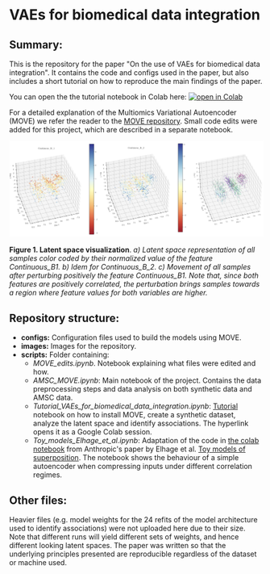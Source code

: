 # VAEs for biomedical data integration

## Summary: 
This is the repository for the paper "On the use of VAEs for biomedical data integration". It contains the code and configs used in the paper, but also includes a short tutorial on how to reproduce the main findings of the paper.

You can open the the tutorial notebook in Colab here: [![open in Colab](https://colab.research.google.com/assets/colab-badge.svg)](https://colab.research.google.com/github/RasmussenLab/VAEs_for_biomedical_data_integration/blob/main/scripts/Tutorial_VAEs_for_biomedical_data_integration.ipynb) 

For a detailed explanation of the Multiomics Variational Autoencoder (MOVE) we refer the reader to the [MOVE repository](https://github.com/RasmussenLab/MOVE). Small code edits were added for this project, which are described in a separate notebook.

![Main image](images/Image_main.png)

**Figure 1. Latent space visualization**. *a) Latent space representation of all samples color coded by their normalized value of the feature Continuous_B1. b) Idem for Continuous_B_2. c) Movement of all samples after perturbing positively the feature Continuous_B1. Note that, since both features are positively correlated, the perturbation brings samples towards a region where feature values for both variables are higher.*

## Repository structure: 
- **configs:** Configuration files used to build the models using MOVE.
- **images:** Images for the repository.
- **scripts:** Folder containing:
  - *MOVE_edits.ipynb*. Notebook explaining what files were edited and how.
  - *AMSC_MOVE.ipynb*: Main notebook of the project. Contains the data preprocessing steps and data analysis on both synthetic data and AMSC data.
  - *Tutorial_VAEs_for_biomedical_data_integration.ipynb*: [Tutorial](https://colab.research.google.com/github/RasmussenLab/VAEs_for_biomedical_data_integration/blob/main/scripts/Tutorial_VAEs_for_biomedical_data_integration.ipynb ) notebook on how to install MOVE, create a synthetic dataset, analyze the latent space and identify associations. The hyperlink opens it as a Google Colab session.
  - *Toy_models_Elhage_et_al.ipynb*: Adaptation of the code in [the colab notebook](https://colab.research.google.com/github/anthropics/toy-models-of-superposition/blob/main/toy_models.ipynb) from Anthropic's paper by Elhage et al. [Toy models of superposition](https://transformer-circuits.pub/2022/toy_model/index.html). The notebook shows the behaviour of a simple autoencoder when compressing inputs under different correlation regimes.
    
## Other files:
Heavier files (e.g. model weights for the 24 refits of the model architecture used to identify associations) were not uploaded here due to their size. Note that different runs will yield different sets of weights, and hence different looking latent spaces. The paper was written so that the underlying principles presented are reproducible regardless of the dataset or machine used.


